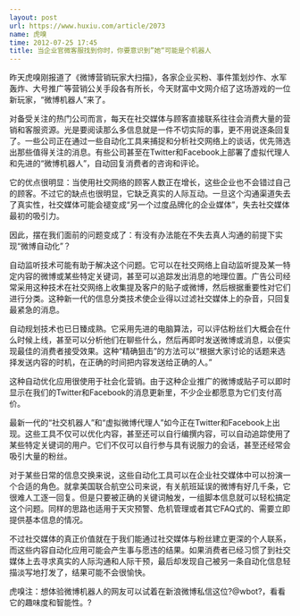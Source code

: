 ```yaml
---
layout: post
url: https://www.huxiu.com/article/2073
name: 虎嗅
time: 2012-07-25 17:45
title: 当企业官微客服找到你时，你要意识到”她“可能是个机器人
---
```

昨天虎嗅刚报道了《微博营销玩家大扫描》，各家企业买粉、事件策划炒作、水军轰炸、大号推广等营销公关手段各有所长，今天财富中文网介绍了这场游戏的一位新玩家，“微博机器人”来了。

对备受关注的热门公司而言，每天在社交媒体与顾客直接联系往往会消费大量的营销和客服资源。光是要阅读那么多信息就是一件不切实际的事，更不用说逐条回复了。一些公司正在通过一些自动化工具来捕捉和分析社交网络上的谈话，优先筛选出那些值得关注的消息。有些公司甚至在Twitter和Facebook上部署了虚拟代理人和先进的“微博机器人”，自动回复消费者的咨询和评论。

它的优点很明显：当使用社交网络的顾客人数正在增长，这些企业也不会错过自己的顾客。不过它的缺点也很明显，它缺乏真实的人际互动。一旦这个沟通渠道失去了真实性，社交媒体可能会褪变成“另一个过度品牌化的企业媒体”，失去社交媒体最初的吸引力。

因此，摆在我们面前的问题变成了：有没有办法能在不失去真人沟通的前提下实现“微博自动化”？

自动监听技术可能有助于解决这个问题。它可以在社交网络上自动监听提及某一特定内容的微博或某些特定关键词，甚至可以追踪发出消息的地理位置。广告公司经常采用这种技术在社交网络上收集提及客户的贴子或微博，然后根据重要性对它们进行分类。这种新一代的信息分类技术使企业得以过滤社交媒体上的杂音，只回复最紧急的消息。

自动规划技术也已日臻成熟。它采用先进的电脑算法，可以评估粉丝们大概会在什么时候上线，甚至可以分析他们在聊些什么，然后再即时发送微博或消息，以便实现最佳的消费者接受效果。这种“精确狙击”的方法可以“根据大家讨论的话题来选择发送内容的时机，在正确的时间把内容发送给正确的人。”

这种自动优化应用很使用于社会化营销。由于这种企业推广的微博或贴子可以即时显示在我们的Twitter和Facebook的消息更新里，不少企业都愿意为它们支付高价。

最新一代的“社交机器人”和“虚拟微博代理人”如今正在Twitter和Facebook上出现。这些工具不仅可以优化内容，甚至还可以自行编撰内容，可以自动追踪使用了某些特定关键词的用户。它们不仅可以自行参与具有说服力的会话，甚至还经常会吸引大量的粉丝。

对于某些日常的信息交换来说，这些自动化工具可以在企业社交媒体中可以扮演一个合适的角色。就拿美国联合航空公司来说，有关航班延误的微博有好几千条，它很难人工逐一回复。但是只要被正确的关键词触发，一组脚本信息就可以轻松搞定这个问题。同样的思路也适用于天灾预警、危机管理或者其它FAQ式的、需要立即提供基本信息的情况。

不过社交媒体的真正价值就在于我们能通过社交媒体与粉丝建立更深的个人联系，而这些内容自动化应用可能会产生事与愿违的结果。如果消费者已经习惯了到社交媒体上去寻求真实的人际沟通和人际干预，最后却发现自己被另一条自动化信息轻描淡写地打发了，结果可能不会很愉快。

虎嗅注：想体验微博机器人的网友可以试着在新浪微博私信这位?@wbot?，看看它的趣味度和智能性。?

